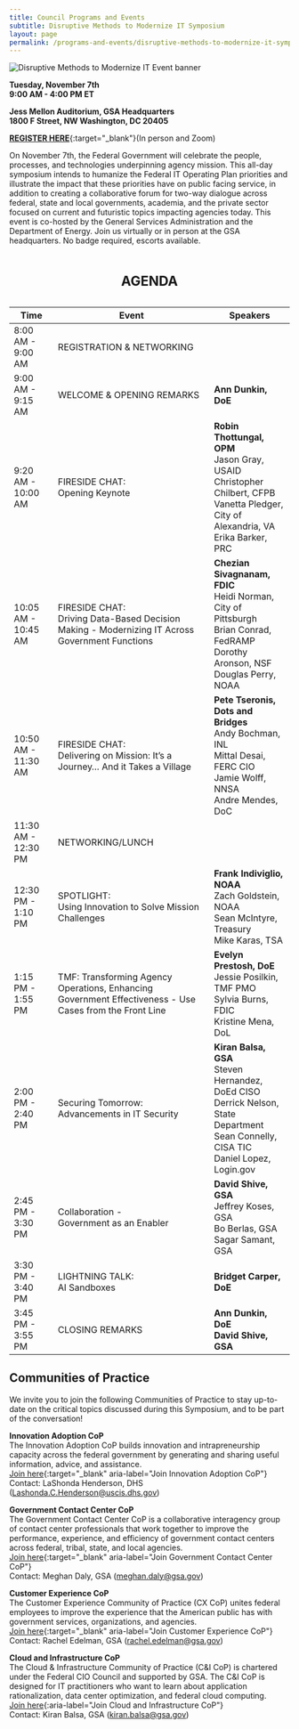 ```yaml
---
title: Council Programs and Events
subtitle: Disruptive Methods to Modernize IT Symposium
layout: page
permalink: /programs-and-events/disruptive-methods-to-modernize-it-symposium/
---
```


<img src="{{site.baseurl}}/assets/images/blog/it-symposium-event-banner.png" alt="Disruptive Methods to Modernize IT Event banner" class="event-banner-img">

**Tuesday, November 7th**<br> 
**9:00 AM - 4:00 PM ET**

**Jess Mellon Auditorium, GSA Headquarters**<br>
**1800 F Street, NW Washington, DC 20405**

[**REGISTER HERE**](https://gsa.zoomgov.com/webinar/register/WN_yblq2LQgSsOl9patcCAOTw#/registration){:target="_blank"}(In person and Zoom)

On November 7th, the Federal Government will celebrate the people, processes, and technologies underpinning agency mission. This all-day symposium intends to humanize the Federal IT Operating Plan priorities and illustrate the impact that these priorities have on public facing service, in addition to creating a collaborative forum for two-way dialogue across federal, state and local governments, academia, and the private sector focused on current and futuristic topics impacting agencies today. This event is co-hosted by the General Services Administration and the Department of Energy. Join us virtually or in person at the GSA headquarters. No badge required, escorts available.

<div class="table-responsive">
<table class="modernize-it-table">
  <caption><h2>AGENDA</h2></caption>
  
  <thead class="visually-hidden">
    <tr>
      <th scope="col"  aria-label="Time">Time</th>
      <th scope="col" aria-label="Event">Event</th>
      <th scope="col" aria-label="Speakers">Speakers</th>
    </tr>
  </thead>

  <tbody>
    <tr>
      <td>8:00 AM - 9:00 AM</td>
      <td>REGISTRATION & NETWORKING</td>
      <td></td>
    </tr>
    <tr>
      <td>9:00 AM - 9:15 AM</td>
      <td>WELCOME & OPENING REMARKS</td>
      <td><b>Ann Dunkin, DoE</b></td>
    </tr>
    <tr>
      <td>9:20 AM - 10:00 AM</td>
      <td>FIRESIDE CHAT:<br>Opening Keynote</td>
      <td><b>Robin Thottungal, OPM</b><br>
          Jason Gray, USAID<br>
          Christopher Chilbert, CFPB<br>
          Vanetta Pledger, City of Alexandria, VA<br>
          Erika Barker, PRC</td>
    </tr>
    <tr>
      <td>10:05 AM - 10:45 AM</td>
      <td>FIRESIDE CHAT: <br>Driving Data-Based Decision Making - Modernizing IT Across Government Functions</td>
      <td><b>Chezian Sivagnanam, FDIC</b><br>
          Heidi Norman, City of Pittsburgh<br>
          Brian Conrad, FedRAMP<br>
          Dorothy Aronson, NSF<br>
          Douglas Perry, NOAA</td>
    </tr>
    <tr>
      <td>10:50 AM - 11:30 AM</td>
      <td>FIRESIDE CHAT:<br>Delivering on Mission: It’s a Journey… And it Takes a Village</td>
      <td><b>Pete Tseronis, Dots and Bridges</b><br>
          Andy Bochman, INL<br>
          Mittal Desai, FERC CIO<br>
          Jamie Wolff, NNSA<br>
          Andre Mendes, DoC</td>
    </tr>
    <tr>
      <td>11:30 AM - 12:30 PM</td>
      <td>NETWORKING/LUNCH</td>
      <td></td>
    </tr>
    <tr>
      <td>12:30 PM - 1:10 PM</td>
      <td>SPOTLIGHT:<br>Using Innovation to Solve Mission Challenges</td>
      <td><b>Frank Indiviglio, NOAA</b><br>
          Zach Goldstein, NOAA<br>
          Sean McIntyre, Treasury<br>
          Mike Karas, TSA</td>
    </tr>
    <tr>
      <td>1:15 PM - 1:55 PM</td>
      <td>TMF: Transforming Agency Operations, Enhancing Government Effectiveness - Use Cases from the Front Line</td>
      <td><b>Evelyn Prestosh, DoE</b><br>
          Jessie Posilkin, TMF PMO<br>
          Sylvia Burns, FDIC<br>
          Kristine Mena, DoL</td>
    </tr>
    <tr>
      <td>2:00 PM - 2:40 PM</td>
      <td>Securing Tomorrow:<br>Advancements in IT Security</td>
      <td><b>Kiran Balsa, GSA</b><br>
          Steven Hernandez, DoEd CISO<br>
          Derrick Nelson, State Department<br>
          Sean Connelly, CISA TIC<br>
          Daniel Lopez, Login.gov</td>
    </tr>
    <tr>
      <td>2:45 PM - 3:30 PM</td>
      <td>Collaboration - <br>Government as an Enabler</td>
      <td><b>David Shive, GSA</b><br>
          Jeffrey Koses, GSA<br>
          Bo Berlas, GSA<br>
          Sagar Samant, GSA</td>
    </tr>
    <tr>
      <td>3:30 PM - 3:40 PM</td>
      <td>LIGHTNING TALK:<br>AI Sandboxes</td>
      <td><b>Bridget Carper, DoE</b></td>
    </tr>
    <tr>
      <td>3:45 PM - 3:55 PM</td>
      <td>CLOSING REMARKS</td>
      <td><b>Ann Dunkin, DoE</b><br>
          <b>David Shive, GSA</b></td>
    </tr>
  </tbody>
</table>
</div>
<h2 class="it-symposium-subtitle">Communities of Practice</h2>

We invite you to join the following Communities of Practice to stay up-to-date on the critical topics discussed during this Symposium, and to be part of the conversation!

**Innovation Adoption CoP**<br>
The Innovation Adoption CoP builds innovation and intrapreneurship capacity across the federal government by generating and sharing useful information, advice, and assistance.<br>
[Join here](https://coe.gsa.gov/communities/innovation-adoption.html){:target="_blank" aria-label="Join Innovation Adoption CoP"}<br>
Contact: LaShonda Henderson, DHS (<Lashonda.C.Henderson@uscis.dhs.gov>)

**Government Contact Center CoP**<br>
The Government Contact Center CoP is a collaborative interagency group of contact center professionals that work together to improve the performance, experience, and efficiency of government contact centers across federal, tribal, state, and local agencies.<br>
[Join here](https://coe.gsa.gov/communities/contact-center.html){:target="_blank" aria-label="Join Government Contact Center CoP"}<br>
Contact: Meghan Daly, GSA (<meghan.daly@gsa.gov>)

**Customer Experience CoP**<br>
The Customer Experience Community of Practice (CX CoP) unites federal employees to improve the experience that the American public has with government services, organizations, and agencies.<br>
[Join here](https://coe.gsa.gov/communities/cx.html){:target="_blank" aria-label="Join Customer Experience CoP"}<br>
Contact: Rachel Edelman, GSA (<rachel.edelman@gsa.gov>)

**Cloud and Infrastructure CoP**<br>
The Cloud & Infrastructure Community of Practice (C&I CoP) is chartered under the Federal CIO Council and supported by GSA. The C&I CoP is designed for IT practitioners who want to learn about application rationalization, data center optimization, and federal cloud computing.<br>
[Join here]({{site.baseurl}}/about/members-and-leadership/cloud-infrastructure-cop/){:aria-label="Join Cloud and Infrastructure CoP"}<br>
Contact: Kiran Balsa, GSA (<kiran.balsa@gsa.gov>)
